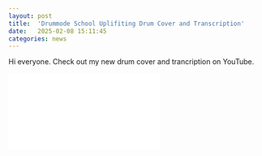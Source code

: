 ```yaml
---
layout: post
title:  'Drummode School Uplifiting Drum Cover and Transcription'
date:   2025-02-08 15:11:45
categories: news
---
```

Hi everyone. Check out my new drum cover and trancription on YouTube. 

<div class="videowrapper">
<iframe src="//www.youtube.com/embed/iypAY3XHEtw" frameborder="0" allowfullscreen></iframe>
</div>